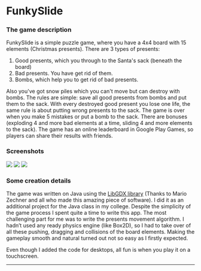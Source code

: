 FunkySlide
==========

### The game description

FunkySlide is a simple puzzle game, where you have a 4x4 board with 15 elements (Christmas presents). There are 3 types of presents:

 1. Good presents, which you through to the Santa's sack (beneath the board)
 2. Bad presents. You have get rid of them.
 3. Bombs, which help you to get rid of bad presents.

Also you've got snow piles which you can't move but can destroy with bombs. The rules are simple: save all good presents from bombs and put them to the sack. With every destroyed good present you lose one life, the same rule is about putting wrong presents to the sack. The game is over when you make 5 mistakes or put a bomb to the sack.
There are bonuses (exploding 4 and more bad elements at a time, sliding 4 and more elements to the sack). The game has an online leaderboard in Google Play Games, so players can share their results with friends.

### Screenshots

<div id="pics" style=display:inline>
<img src="https://lh3.ggpht.com/RhVqP01T5yviyvPIlQFmA6Uea_X4bCQ_dUCFdcVgrJtvs6p65hm_hm_YexHAhy6ez1D7=h310-rw">
<img src="https://lh5.ggpht.com/mOtI9rk1yTlT_HwJLARcVJ0WQT38_TvDOj3FPkdRQzzSO6aCSXTWadyRdI8s5bxAjLoI=h310-rw">
<img src="https://lh6.ggpht.com/tNvb2vko-LKtFiui3KThCKIPMXjRQlt5pPDGv5sOD8er3-sQDrZvHCtc9NcAARLSog=h310-rw">
</div>

### Some creation details

The game was written on Java using the [LibGDX library](https://github.com/libgdx/libgdx) (Thanks to Mario Zechner and all who made this amazing piece of software). I did it as an additional project for the Java class in my college. Despite the simplicity of the game process I spent quite a time to write this app. The most challenging part for me was to write the presents movement algorithm. I hadn’t used any ready physics engine (like Box2D), so I had to take over of all these pushing, dragging and collisions of the board elements. Making the gameplay smooth and natural turned out not so easy as I firstly expected.

Even though I added the code for desktops, all fun is when you play it on a touchscreen.


----------

